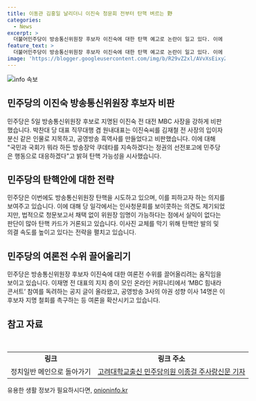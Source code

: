 ```yaml
---
title: 이동관 김홍일 날리더니 이진숙 청문회 전부터 탄핵 벼르는 野
categories:
  - News
excerpt: >
  더불어민주당이 방송통신위원장 후보자 이진숙에 대한 탄핵 예고로 논란이 일고 있다. 이에 대한 민주당의 비판과 탄핵 가능성, 그리고 전략 논의가 진행 중이다. 이에 더불어 민주당은 공영방송 이사진 교체를 위해 탄핵안 발의 및 의결 속도를 높이고 있으며, 정치적 갈등이 공론화되고 있다. 공영방송 3사의 야당 성향 이사 14명은 이 후보자 지명 철회를 촉구하고 있으며, 국민의힘 미디어특별위원회는 이들을 비판하고 있다. 이에 대한 관심과 논란이 고조되고 있다.
feature_text: >
  더불어민주당이 방송통신위원장 후보자 이진숙에 대한 탄핵 예고로 논란이 일고 있다. 이에 대한 민주당의 비판과 탄핵 가능성, 그리고 전략 논의가 진행 중이다. 이에 더불어 민주당은 공영방송 이사진 교체를 위해 탄핵안 발의 및 의결 속도를 높이고 있으며, 정치적 갈등이 공론화되고 있다. 공영방송 3사의 야당 성향 이사 14명은 이 후보자 지명 철회를 촉구하고 있으며, 국민의힘 미디어특별위원회는 이들을 비판하고 있다. 이에 대한 관심과 논란이 고조되고 있다.
image: 'https://blogger.googleusercontent.com/img/b/R29vZ2xl/AVvXsEixyZcFfHzMRdzZMjFBmAUKJYCLCGyLL1o632UiGVXcaFdKo_bkvkuCioo0uUKlGfBVcT3P84aROyZIXSBEx3Aw5nCQ3pTgDom1WDC4m8eifvWiAmWEEVb4x6G_l8C0QH225ldMjyaFvpxGEBGNO37VmDTDMHGhJPq73UglMfDca1-0aw/s1600/blogspot.png'
---
```


<p><img src="https://blogger.googleusercontent.com/img/b/R29vZ2xl/AVvXsEixyZcFfHzMRdzZMjFBmAUKJYCLCGyLL1o632UiGVXcaFdKo_bkvkuCioo0uUKlGfBVcT3P84aROyZIXSBEx3Aw5nCQ3pTgDom1WDC4m8eifvWiAmWEEVb4x6G_l8C0QH225ldMjyaFvpxGEBGNO37VmDTDMHGhJPq73UglMfDca1-0aw/s1600/blogspot.png" alt="info 속보" /></p>

<h2 data-ke-size="size26">민주당의 이진숙 방송통신위원장 후보자 비판</h2>

<p data-ke-size="size16">민주당은 5일 방송통신위원장 후보로 지명된 이진숙 전 대전 MBC 사장을 강하게 비판했습니다. 박찬대 당 대표 직무대행 겸 원내대표는 이진숙씨를 김재철 전 사장의 입이자 분신 같은 인물로 지목하고, 공영방송 흑역사를 만들었다고 비판했습니다. 이에 대해 "국민과 국회가 뭐라 하든 방송장악 쿠데타를 지속하겠다는 정권의 선전포고에 민주당은 행동으로 대응하겠다"고 밝혀 탄핵 가능성을 시사했습니다.</p>

<h2 data-ke-size="size26">민주당의 탄핵안에 대한 전략</h2>

<p data-ke-size="size16">민주당은 이번에도 방송통신위원장 탄핵을 시도하고 있으며, 이를 피하고자 하는 의지를 보여주고 있습니다. 이에 대해 당 일각에서는 인사청문회를 보이콧하는 의견도 제기되었지만, 법적으로 청문보고서 채택 없이 위원장 임명이 가능하다는 점에서 실익이 없다는 판단이 많아 탄핵 카드가 거론되고 있습니다. 이사진 교체를 막기 위해 탄핵안 발의 및 의결 속도를 높이고 있다는 전략을 펼치고 있습니다.</p>

<h2 data-ke-size="size26">민주당의 여론전 수위 끌어올리기</h2>

<p data-ke-size="size16">민주당은 방송통신위원장 후보자 이진숙에 대한 여론전 수위를 끌어올리려는 움직임을 보이고 있습니다. 이재명 전 대표의 지지 층이 모인 온라인 커뮤니티에서 ‘MBC 힘내라 콘서트’ 참여를 독려하는 공지 글이 올라왔고, 공영방송 3사의 야권 성향 이사 14명은 이 후보자 지명 철회를 촉구하는 등 여론을 확산시키고 있습니다.</p>

<h2 data-ke-size="size26">참고 자료</h2>

<p data-ke-size="size16">&nbsp;</p>

<table style="width: 730px;">
<tbody>
<tr>
<td style="text-align: center; height: 17px;"><b>링크</b></td>
<td style="text-align: center; height: 17px;"><b>링크 주소</b></td>
</tr>
<tr>
<td style="text-align: center; height: 17px;">정치일반 메인으로 돌아가기</td>
<td style="text-align: center; height: 17px;"><a href="http://www.kukinews.com/news/article.html?no=860458" target="_blank" class="fn c6">고려대학교출신 민주당의원 이종걸 주사랑신문 기자</a></td>
</tr>
</tbody>
</table>
유용한 생활 정보가 필요하시다면, <a href="https://onioninfo.kr" rel="dofollow">onioninfo.kr</a>


